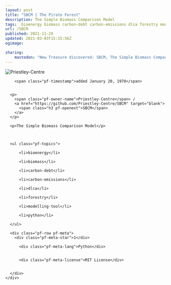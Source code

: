 ```yaml
---
layout: post
title: "SBCM | The Pirate Forest"
description: The Simple Biomass Comparison Model
tags:  bioenergy biomass carbon-debt carbon-emissions dlca forestry modelling-tool python
url: /SBCM
published: 2021-11-29
updated: 2021-03-03T15:15:56Z
ogimage: 

sharing:
    mastodon: "New Treasure discovered: SBCM, The Simple Biomass Comparison Model"
---
```


<div class="pf-night-sky-spacer">
    <div id="pf-night-sky" data-stars="1" data-owner="Priestley-Centre" data-repo="SBCM"></div>
    <div class="">
        <dialog>
            Inhalt des Dialogs
        </dialog>
    </div>
</div>

<div class="pf-ship-list">
    <div class="pf-row pf-pirate pf-small-column" data-pirate-id="cs3LY_c4MlU8d6k2zzDnU">
    <div>
      <!--<a href="https://github.com/Priestley-Centre" target="blank">-->
        <div class="pf-pirate-avatar">
          <div class="pf-cross pf-clickable"  onclick="collect('cs3LY_c4MlU8d6k2zzDnU'); return false;"></div>
          <img src="https://avatars.githubusercontent.com/u/56535561?v=4" title="Priestley-Centre" alt="Priestley-Centre"/>
      </div>
      <!--</a>
      <div class="pf-pirate-actions">
        <a class="pf-treasure-add"  title="save in my treasure chest" onclick="collect('cs3LY_c4MlU8d6k2zzDnU'); return false;" href="#">
          <img src="./assets/coin.svg" alt="treasure"/>
        </a>
        <a class="pf-treasure-remove" onclick="throwAway('cs3LY_c4MlU8d6k2zzDnU'); return false;">remove</a>
      </div>-->
    </div>
    <div class="pf-ship">
      
        <span class="pf-timestamp">added January 20, 1970</span>
      
      
      <p>
        <span class="pf-owner-name">Priestley-Centre</span> / 
        <a href="https://github.com/Priestley-Centre/SBCM" target="blank">
          <span class="h3 pf-openext">SBCM</span>
        </a>
      </p>

      <p>The Simple Biomass Comparison Model</p>

      

      <ul class="pf-topics">
        
          <li>bioenergy</li>
        
          <li>biomass</li>
        
          <li>carbon-debt</li>
        
          <li>carbon-emissions</li>
        
          <li>dlca</li>
        
          <li>forestry</li>
        
          <li>modelling-tool</li>
        
          <li>python</li>
        
      </ul>

      <div class="pf-row pf-meta">
        <div class="pf-meta-star">1</div>
        
          <div class="pf-meta-lang">Python</div>
        
        
          <div class="pf-meta-license">MIT License</div>
        
        
      </div>
    </div>
  </div>
</div>